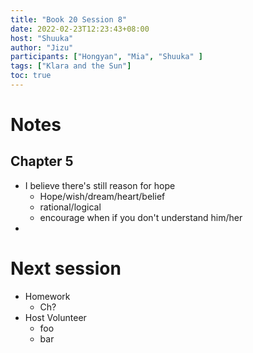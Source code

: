 ```yaml
---
title: "Book 20 Session 8"
date: 2022-02-23T12:23:43+08:00
host: "Shuuka"
author: "Jizu"
participants: ["Hongyan", "Mia", "Shuuka" ]
tags: ["Klara and the Sun"]
toc: true
---
```


# Notes
## Chapter 5

- I believe there's still reason for hope
  - Hope/wish/dream/heart/belief
  - rational/logical
  - encourage when if you don't understand him/her
- []()

# Next session

- Homework
  - Ch?
- Host Volunteer
  - foo
  - bar
